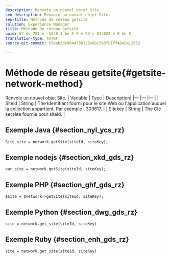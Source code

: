 ```yaml
---
description: Renvoie un nouvel objet Site.
seo-description: Renvoie un nouvel objet Site.
seo-title: Méthode de réseau getsite
solution: Experience Manager
title: Méthode de réseau getsite
uuid: 67 de 781 e -5240-4 be 5-9 e 93-c 614828 e 0 bb 5
translation-type: tm+mt
source-git-commit: 67aeb3de964473b326c88c3a3f81ff48a6a12652

---
```



# Méthode de réseau getsite{#getsite-network-method}

Renvoie un nouvel objet Site.
| Variable | Type | Description|
|— |— |— |
| Siteid | String | The Identifiant fourni pour le site Web ou l&#39;application auquel la collection appartient. Par exemple : 303617. |
| Sitekey | String | The Clé secrète fournie pour siteid. |

## Exemple Java {#section_nyl_ycs_rz}

```
Site site = network.getSite(siteId, siteKey); 
```

## Exemple nodejs {#section_xkd_gds_rz}

```
var site = network.getSite(siteId, siteKey); 
```

## Exemple PHP {#section_ghf_gds_rz}

```
$site = $network->getSite(siteId, siteKey);
```

## Exemple Python {#section_dwg_gds_rz}

```
site = network.get_site(siteId, siteKey) 
```

## Exemple Ruby {#section_enh_gds_rz}

```
site = network.get_site(siteId, siteKey) 
```

